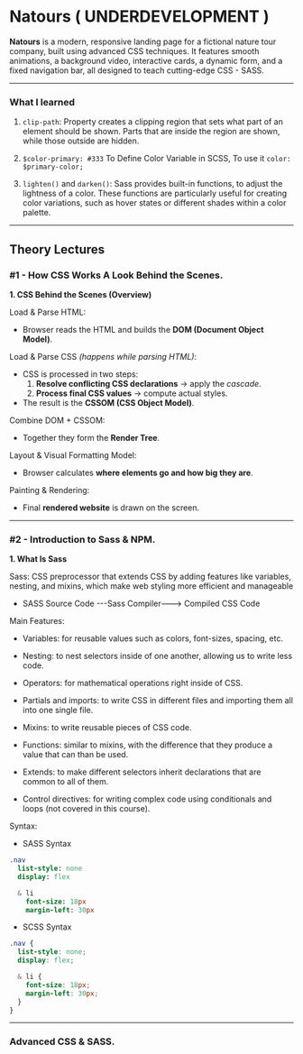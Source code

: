 # Natours ( UNDERDEVELOPMENT )

**Natours** is a modern, responsive landing page for a fictional nature tour company, built using advanced CSS techniques. It features smooth animations, a background video, interactive cards, a dynamic form, and a fixed navigation bar, all designed to teach cutting-edge CSS - SASS.

---

### What I learned

1. `clip-path`: Property creates a clipping region that sets what part of an element should be shown. Parts that are inside the region are shown, while those outside are hidden.

2. `$color-primary: #333` To Define Color Variable in SCSS, To use it `color: $primary-color;`

3. `lighten()` and `darken()`: Sass provides built-in functions, to adjust the lightness of a color. These functions are particularly useful for creating color variations, such as hover states or different shades within a color palette.

---

## Theory Lectures

### #1 - How CSS Works A Look Behind the Scenes.

**1. CSS Behind the Scenes (Overview)**

Load & Parse HTML:

- Browser reads the HTML and builds the **DOM (Document Object Model)**.

Load & Parse CSS _(happens while parsing HTML)_:

- CSS is processed in two steps:
  1.  **Resolve conflicting CSS declarations** → apply the _cascade_.
  2.  **Process final CSS values** → compute actual styles.
- The result is the **CSSOM (CSS Object Model)**.

Combine DOM + CSSOM:

- Together they form the **Render Tree**.

Layout & Visual Formatting Model:

- Browser calculates **where elements go and how big they are**.

Painting & Rendering:

- Final **rendered website** is drawn on the screen.

---

### #2 - Introduction to Sass & NPM.

**1. What Is Sass**

Sass: CSS preprocessor that extends CSS by adding features like variables, nesting, and mixins, which make web styling more efficient and manageable

- SASS Source Code ---Sass Compiler---> Compiled CSS Code

Main Features:

- Variables: for reusable values such as colors, font-sizes, spacing, etc.

- Nesting: to nest selectors inside of one another, allowing us to write less code.

- Operators: for mathematical operations right inside of CSS.

- Partials and imports: to write CSS in different files and importing them all into one single file.

- Mixins: to write reusable pieces of CSS code.

- Functions: similar to mixins, with the difference that they produce a value that can than be used.

- Extends: to make different selectors inherit declarations that are common to all of them.

- Control directives: for writing complex code using conditionals and loops (not covered in this course).

Syntax:

- SASS Syntax

```sass
.nav
  list-style: none
  display: flex

  & li
    font-size: 18px
    margin-left: 30px
```

- SCSS Syntax

```scss
.nav {
  list-style: none;
  display: flex;

  & li {
    font-size: 18px;
    margin-left: 30px;
  }
}
```

---

### Advanced CSS & SASS.
